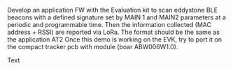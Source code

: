 Develop an application FW with the Evaluation kit to scan eddystone BLE beacons with a defined 
signature set by MAIN 1 and MAIN2 parameters at a periodic and programmable time. 
Then the information collected (MAC address + RSSI)  are reported via LoRa. The format should be 
the same as the application AT2
Once this demo is working on the EVK, try to port it on the compact tracker pcb  with module (boar ABW006W1.0).

Text 
